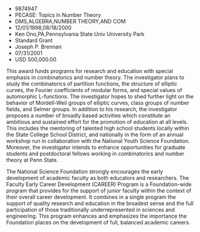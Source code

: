 
* 9874947
* PECASE: Topics in Number Theory
* DMS,ALGEBRA,NUMBER THEORY,AND COM
* 12/01/1998,08/18/2000
* Ken Ono,PA,Pennsylvania State Univ University Park
* Standard Grant
* Joseph P. Brennan
* 07/31/2001
* USD 500,000.00

This award funds programs for research and education with special emphasis in
combinatorics and number theory. The investigator plans to study the
combinatorics of partition functions, the structure of elliptic curves, the
Fourier coefficients of modular forms, and special values of automorphic
L-functions. The investigator hopes to shed further light on the behavior of
Mordell-Weil groups of elliptic curves, class groups of number fields, and
Selmer groups. In addition to his research, the investigator proposes a number
of broadly based activities which constitute an ambitious and sustained effort
for the promotion of education at all levels. This includes the mentoring of
talented high school students locally within the State College School District,
and nationally in the form of an annual workshop run in collaboration with the
National Youth Science Foundation. Moreover, the investigator intends to enhance
opportunities for graduate students and postdoctoral fellows working in
combinatorics and number theory at Penn State.

The National Science Foundation strongly encourages the early development of
academic faculty as both educators and researchers. The Faculty Early Career
Development (CAREER) Program is a Foundation-wide program that provides for the
support of junior faculty within the context of their overall career
development. It combines in a single program the support of quality research and
education in the broadest sense and the full participation of those
traditionally underrepresented in sciences and engineering. This program
enhances and emphasizes the importance the Foundation places on the development
of full, balanced academic careers.

